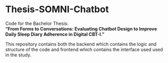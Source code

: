 # Thesis-SOMNI-Chatbot  

Code for the Bachelor Thesis:  
**“From Forms to Conversations: Evaluating Chatbot Design to Improve Daily Sleep Diary Adherence in Digital CBT-I.”**  

This repository contains both the backend which contains the logic and structure of the code and frontend which contains the interface used used in the study.
